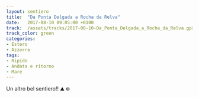 ```yaml
---
layout: sentiero
title:  "Da Ponta Delgada a Rocha da Relva"
date:   2017-08-10 09:05:00 +0100
track:  /assets/tracks/2017-08-10-Da_Ponta_Delgada_a_Rocha_da_Relva.gpx
track_color: green
categories: 
- Estero 
- Azzorre
tags:
- Ripido
- Andata e ritorno
- Mare
---
```


Un altro bel sentiero!! :mountain: :snowflake: